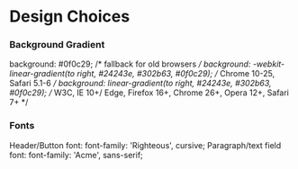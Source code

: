# Design Choices

### Background Gradient
background: #0f0c29;  /* fallback for old browsers */
background: -webkit-linear-gradient(to right, #24243e, #302b63, #0f0c29);  /* Chrome 10-25, Safari 5.1-6 */
background: linear-gradient(to right, #24243e, #302b63, #0f0c29); /* W3C, IE 10+/ Edge, Firefox 16+, Chrome 26+, Opera 12+, Safari 7+ */

### Fonts
Header/Button font: font-family: 'Righteous', cursive;
Paragraph/text field font: font-family: 'Acme', sans-serif;


<!-- <link rel="preconnect" href="https://fonts.googleapis.com">
<link rel="preconnect" href="https://fonts.gstatic.com" crossorigin>
<link href="https://fonts.googleapis.com/css2?family=Acme&family=Righteous&display=swap" rel="stylesheet"> -->


